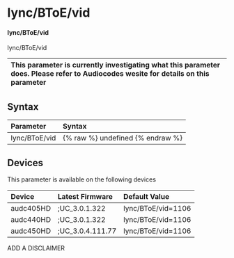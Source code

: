 ﻿---
description: lync/BToE/vid
search: false
---

# lync/BToE/vid

#### lync/BToE/vid

lync/BToE/vid


| This parameter is currently investigating what this parameter does. Please refer to Audiocodes wesite for details on this parameter | 
| :--- |

## Syntax
| Parameter | Syntax |
| :--- | :--- |
|lync/BToE/vid | {% raw %} undefined {% endraw %}|

## Devices
This parameter is available on the following devices

| Device | Latest Firmware | Default Value |
|:---|:---|:---|
| audc405HD | ;UC_3.0.1.322 | lync/BToE/vid=1106 
| audc440HD | ;UC_3.0.1.322 | lync/BToE/vid=1106 
| audc450HD | ;UC_3.0.4.111.77 | lync/BToE/vid=1106 

ADD A DISCLAIMER
